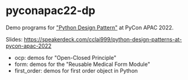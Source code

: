 # pyconapac22-dp
Demo programs for ["Python Design Pattern"](https://tw.pycon.org/2022/zh-hant/conference/talk/262) at PyCon APAC 2022.

Slides: https://speakerdeck.com/cclai999/python-design-patterns-at-pycon-apac-2022

+ ocp: demos for "Open-Closed Principle"
+ form: demos for the "Reusable Medical Form Module"
+ first_order: demos for first order object in Python
